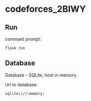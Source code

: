 # codeforces_2BIWY

## Run

commant prompt:

```shell
flask run
```

## Database

Database - SQLite, host in memory.

Url to database:

```apacheconf
sqlite:///:memory:
```
